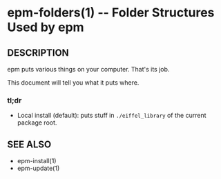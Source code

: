 epm-folders(1) -- Folder Structures Used by epm
===============================================

## DESCRIPTION

epm puts various things on your computer.  That's its job.

This document will tell you what it puts where.

### tl;dr

* Local install (default): puts stuff in `./eiffel_library` of the current
  package root.


## SEE ALSO

* epm-install(1)
* epm-update(1)
